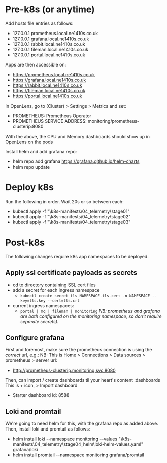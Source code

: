 # Pre-k8s (or anytime)
Add hosts file entries as follows:
  - 127.0.0.1 prometheus.local.ne1410s.co.uk
  - 127.0.0.1 grafana.local.ne1410s.co.uk
  - 127.0.0.1 rabbit.local.ne1410s.co.uk
  - 127.0.0.1 fileman.local.ne1410s.co.uk
  - 127.0.0.1 portal.local.ne1410s.co.uk

Apps are then accessible on:
  - https://prometheus.local.ne1410s.co.uk
  - https://grafana.local.ne1410s.co.uk
  - https://rabbit.local.ne1410s.co.uk
  - https://fileman.local.ne1410s.co.uk
  - https://portal.local.ne1410s.co.uk
  
In OpenLens, go to (Cluster) > Settings > Metrics and set:
  - PROMETHEUS: Prometheus Operator
  - PROMETHEUS SERVICE ADDRESS: monitoring/prometheus-clusterip:8080

With the above, the CPU and Memory dashboards should show up in OpenLens on the pods

Install helm and add grafana repo:
  - helm repo add grafana https://grafana.github.io/helm-charts
  - helm repo update

# Deploy k8s
Run the following in order. Wait 20s or so between each:
  - kubectl apply -f "<REPO>\k8s-manifests\04_telemetry\stage01"
  - kubectl apply -f "<REPO>\k8s-manifests\04_telemetry\stage02"
  - kubectl apply -f "<REPO>\k8s-manifests\04_telemetry\stage03"

# Post-k8s
The following changes require k8s app namespaces to be deployed.

## Apply ssl certificate payloads as secrets
  - cd to directory containing SSL cert files
  - add a secret for each ingress namespace
    - `kubectl create secret tls NAMESPACE-tls-cert -n NAMESPACE --key=tls.key --cert=tls.crt`
  - current ingress namespaces:
    - `portal | mq | fileman | monitoring`
*NB: prometheus and grafana are both configured on the monitoring namespace, so don't require separate secrets).*

## Configure grafana
First and foremost, make sure the prometheus connection is using the *correct* url, e.g.:
NB: This is Home > Connections > Data sources > prometheus > server url:
  - http://prometheus-clusterip.monitoring.svc:8080
  
Then, can import / create dashboards til your heart's content :dashboards
This is + icon, > Import dashboard

  - Starter dashboard id: 8588

## Loki and promtail
We're going to need helm for this, with the grafana repo as added above.
Then, install loki and promtail as follows:
  - helm install loki --namespace monitoring --values "<REPO>\k8s-manifests\04_telemetry\stage04_helm\loki-helm-values.yaml" grafana/loki
  - helm install promtail --namespace monitoring grafana/promtail
